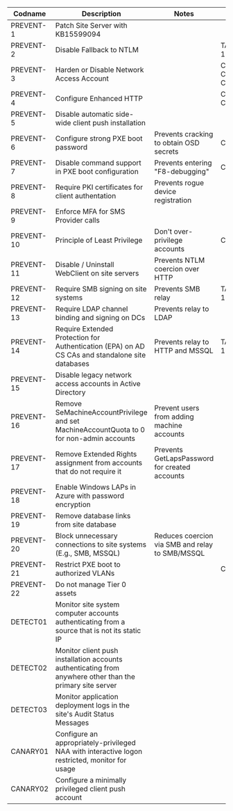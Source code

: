 | Codname | Description | Notes | Links | Status |
|---------|-------------|-------| ----- | ------ |
| PREVENT-1 | Patch Site Server with KB15599094 | |  | QA
| PREVENT-2 | Disable Fallback to NTLM | | TAKEOVER-1| QA
| PREVENT-3 | Harden or Disable Network Access Account | | CRED-1, CRED-2, CRED-3 | QA
| PREVENT-4 | Configure Enhanced HTTP | | CRED-2, CRED-3 | WIP
| PREVENT-5 | Disable automatic side-wide client push installation |
| PREVENT-6 | Configure strong PXE boot password | Prevents cracking to obtain OSD secrets | CRED-1 |
| PREVENT-7 | Disable command support in PXE boot configuration| Prevents entering "F8-debugging" | CRED-1 |
| PREVENT-8 | Require PKI certificates for client authentation | Prevents rogue device registration
| PREVENT-9 | Enforce MFA for SMS Provider calls | 
| PREVENT-10 | Principle of Least Privilege | Don't over-privilege accounts | CRED-3 | 
| PREVENT-11 | Disable / Uninstall WebClient on site servers  | Prevents NTLM coercion over HTTP |
| PREVENT-12 | Require SMB signing on site systems | Prevents SMB relay | TAKEOVER-1 |
| PREVENT-13 | Require LDAP channel binding and signing on DCs | Prevents relay to LDAP
| PREVENT-14 | Require Extended Protection for Authentication (EPA) on AD CS CAs and standalone site databases | Prevents relay to HTTP and MSSQL | TAKEOVER-1
| PREVENT-15 | Disable legacy network access accounts in Active Directory |
| PREVENT-16 | Remove SeMachineAccountPrivilege and set MachineAccountQuota to 0 for non-admin accounts | Prevent users from adding machine accounts
| PREVENT-17 | Remove Extended Rights assignment from accounts that do not require it | Prevents GetLapsPassword for created accounts |
| PREVENT-18 | Enable Windows LAPs in Azure with password encryption |
| PREVENT-19 | Remove database links from site database |
| PREVENT-20 | Block unnecessary connections to site systems (E.g., SMB, MSSQL) | Reduces coercion via SMB and relay to SMB/MSSQL
| PREVENT-21 | Restrict PXE boot to authorized VLANs | | CRED-1 |
| PREVENT-22 | Do not manage Tier 0 assets | 
| DETECT01 | Monitor site system computer accounts authenticating from a source that is not its static IP |
| DETECT02 | Monitor client push installation accounts authenticating from anywhere other than the primary site server |
| DETECT03 | Monitor application deployment logs  in the site's Audit Status Messages |
| CANARY01 | Configure an appropriately-privileged NAA with interactive logon restricted, monitor for usage |
| CANARY02 | Configure a minimally privileged client push account
